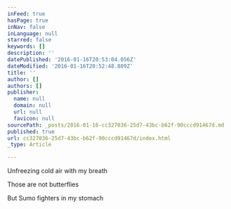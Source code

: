 ```yaml
---
inFeed: true
hasPage: true
inNav: false
inLanguage: null
starred: false
keywords: []
description: ''
datePublished: '2016-01-16T20:53:04.056Z'
dateModified: '2016-01-16T20:52:48.809Z'
title: ''
author: []
authors: []
publisher:
  name: null
  domain: null
  url: null
  favicon: null
sourcePath: _posts/2016-01-16-cc327036-25d7-43bc-b62f-90cccd91467d.md
published: true
url: cc327036-25d7-43bc-b62f-90cccd91467d/index.html
_type: Article

---
```

Unfreezing cold air with my breath

Those are not butterflies

But Sumo fighters in my stomach